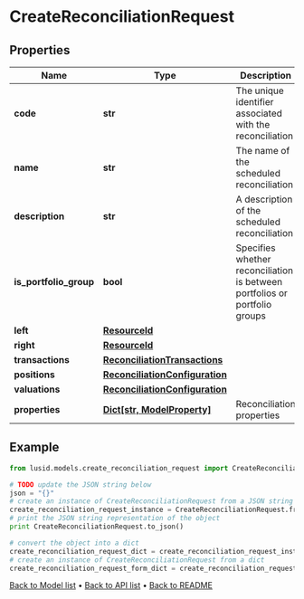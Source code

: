# CreateReconciliationRequest


## Properties
Name | Type | Description | Notes
------------ | ------------- | ------------- | -------------
**code** | **str** | The unique identifier associated with the reconciliation | 
**name** | **str** | The name of the scheduled reconciliation | [optional] 
**description** | **str** | A description of the scheduled reconciliation | [optional] 
**is_portfolio_group** | **bool** | Specifies whether reconciliation is between portfolios or portfolio groups | [optional] 
**left** | [**ResourceId**](ResourceId.md) |  | [optional] 
**right** | [**ResourceId**](ResourceId.md) |  | [optional] 
**transactions** | [**ReconciliationTransactions**](ReconciliationTransactions.md) |  | [optional] 
**positions** | [**ReconciliationConfiguration**](ReconciliationConfiguration.md) |  | [optional] 
**valuations** | [**ReconciliationConfiguration**](ReconciliationConfiguration.md) |  | [optional] 
**properties** | [**Dict[str, ModelProperty]**](ModelProperty.md) | Reconciliation properties | [optional] 

## Example

```python
from lusid.models.create_reconciliation_request import CreateReconciliationRequest

# TODO update the JSON string below
json = "{}"
# create an instance of CreateReconciliationRequest from a JSON string
create_reconciliation_request_instance = CreateReconciliationRequest.from_json(json)
# print the JSON string representation of the object
print CreateReconciliationRequest.to_json()

# convert the object into a dict
create_reconciliation_request_dict = create_reconciliation_request_instance.to_dict()
# create an instance of CreateReconciliationRequest from a dict
create_reconciliation_request_form_dict = create_reconciliation_request.from_dict(create_reconciliation_request_dict)
```
[Back to Model list](../README.md#documentation-for-models) &#8226; [Back to API list](../README.md#documentation-for-api-endpoints) &#8226; [Back to README](../README.md)


